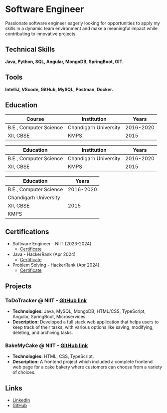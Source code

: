 # Software Engineer
Passionate software engineer eagerly looking for opportunities to apply my skills in a dynamic team environment and make a meaningful impact while contributing to innovative projects.

## Technical Skills
**Java, Python, SQL, Angular, MongoDB, SpringBoot, GIT.**

## Tools
**IntelliJ, VScode, GitHub, MySQL, Postman, Docker.**

## Education			        		
| Course                 | Institution           | Years     |
|------------------------|-----------------------|-----------|
| B.E., Computer Science | Chandigarh University | 2016-2020 |
| XII, CBSE              | KMPS                  | 2015      |


| Education                          | Institution           | Years     |
|------------------------------------|-----------------------|-----------|
| B.E., Computer Science             | Chandigarh University | 2016-2020 |
| XII, CBSE                          | KMPS                  | 2015      |



| Education                          | Years     |
|------------------------------------|-----------|
| B.E., Computer Science             | 2016-2020 |
| Chandigarh University              |           |
| XII, CBSE                          | 2015      |
| KMPS                               |           |



## Certifications
- Software Engineer - NIIT (2023-2024)
  - [Certificate](/assets/NIIT_Certificate.jpg)
- Java - HackerRank (Apr 2024)
  - [Certificate](https://www.hackerrank.com/certificates/6eaea94f9db0)
- Problem Solving - HackerRank (Apr 2024)
  - [Certificate](https://www.hackerrank.com/certificates/4a74c64a5447)

## Projects
### ToDoTracker @ NIIT - [GitHub link](https://github.com/shrivatsam13/TODO_Tracker_Frontend)
- **Technologies:** Java, MySQL, MongoDB, HTML/CSS, TypeScript, Angular, SpringBoot, Microservices.
- **Description:** Developed a full stack web application that helps users to keep track of their tasks, with various options like saving, modifying, deleting, and archiving tasks.

### BakeMyCake @ NIIT - [GitHub link](https://github.com/shrivatsam13/bakemycake-project)
- **Technologies:** HTML, CSS, TypeScript.
- **Description:** A frontend project which included a complete frontend web page for a cake bakery where customers can choose from a variety of choices.

## Links
- [LinkedIn](https://www.linkedin.com/in/shrivats-mishra/)
- [GitHub](https://github.com/shrivatsam13)
